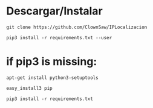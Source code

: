 
# Descargar/Instalar

``git clone https://github.com/ClownSaw/IPLocalizacion``

``` pip3 install -r requirements.txt --user ```

# if pip3 is missing:

```apt-get install python3-setuptools```

```easy_install3 pip```

```pip3 install -r requirements.txt```
